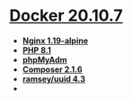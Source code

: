 # **[Docker 20.10.7](https://docs.docker.com/engine/release-notes/)**
- **[Nginx 1.19-alpine](https://hub.docker.com/layers/nginx/library/nginx/1.19.2-alpine/images/sha256-3d4c3485cf8af9c0e38718409918ed6255caa32d6867cf667a7339b0c5a5641e?context=explore)**
- **[PHP 8.1](https://hub.docker.com/layers/php/library/php/8.1.0-fpm/images/sha256-001281a0eb6140b0e5096664d785abd6e6d2921316d002c1d912867725076299?context=explore)**
- **[phpMyAdm](https://hub.docker.com/r/phpmyadmin/phpmyadmin/)**
- **[Composer 2.1.6](https://getcomposer.org/)**
- **[ramsey/uuid 4.3](https://uuid.ramsey.dev/en/4.3.0/)**
- **[]()**
